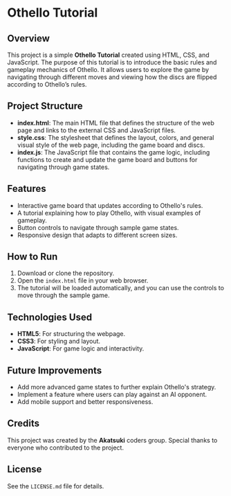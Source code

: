 # Othello Tutorial

## Overview

This project is a simple **Othello Tutorial** created using HTML, CSS, and JavaScript. The purpose of this tutorial is to introduce the basic rules and gameplay mechanics of Othello. 
It allows users to explore the game by navigating through different moves and viewing how the discs are flipped according to Othello’s rules.

## Project Structure

- **index.html**: The main HTML file that defines the structure of the web page and links to the external CSS and JavaScript files.
- **style.css**: The stylesheet that defines the layout, colors, and general visual style of the web page, including the game board and discs.
- **index.js**: The JavaScript file that contains the game logic, including functions to create and update the game board and buttons for navigating through game states.

## Features

- Interactive game board that updates according to Othello's rules.
- A tutorial explaining how to play Othello, with visual examples of gameplay.
- Button controls to navigate through sample game states.
- Responsive design that adapts to different screen sizes.

## How to Run

1. Download or clone the repository.
2. Open the `index.html` file in your web browser.
3. The tutorial will be loaded automatically, and you can use the controls to move through the sample game.

## Technologies Used

- **HTML5**: For structuring the webpage.
- **CSS3**: For styling and layout.
- **JavaScript**: For game logic and interactivity.

## Future Improvements

- Add more advanced game states to further explain Othello's strategy.
- Implement a feature where users can play against an AI opponent.
- Add mobile support and better responsiveness.

## Credits

This project was created by the **Akatsuki** coders group. Special thanks to everyone who contributed to the project.

## License

See the `LICENSE.md` file for details.
